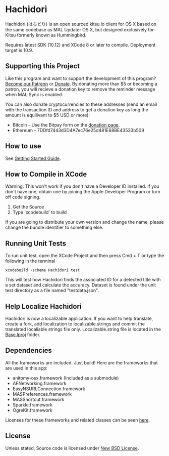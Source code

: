 # Hachidori
Hachidori (はちどり) is an open sourced kitsu.io client for OS X based on the same codebase as MAL Updater OS X, but designed exclusively for Kitsu formerly known as Hummingbird.
 
Requires latest SDK (10.12) and XCode 8 or later to compile. Deployment target is 10.9.

## Supporting this Project

Like this program and want to support the development of this program? [Become our Patreon](http://www.patreon.com/ateliershiori) or [Donate](http://hachidori.ateliershiori.moe/donate/). By donating more than $5 or becoming a patron, you will recieve a donation key to remove the reminder message when MAL Sync is enabled.

You can also donate cryptocurrencies to these addresses (send an email with the transaction ID and address to get a donation key as long the amount is equilivant to $5 USD or more):
* Bitcoin - Use the Bitpay form on the [donation page](http://hachidori.ateliershiori.moe/donate/).
* Ethereum - 7DDfd7443d3D4A7ec76e25d481E68BE43533b509


## How to use
See [Getting Started Guide](https://github.com/Atelier-Shiori/wiki/Getting-Started).

## How to Compile in XCode
Warning: This won't work if you don't have a Developer ID installed. If you don't have one, obtain one by joining the Apple Developer Program or turn off code signing.

1. Get the Source
2. Type 'xcodebuild' to build

If you are going to distribute your own version and change the name, please change the bundle identifier to something else.

## Running Unit Tests
To run unit test, open the XCode Project and then press Cmd + T or type the following in the terminal 

``xcodebuild -scheme Hachidori test``

This will test how Hachidori finds the associated ID for a detected title with a set dataset and calculate the accuracy. Dataset is found under the unit test directory as a file named "testdata.json".

## Help Localize Hachidori

Hachidori is now a localizable application. If you want to help translate, create a fork, add localization to localizable.strings and commit the translated localiable strings file only. Localizable.string file is located in the [Base.lproj](https://github.com/Atelier-Shiori/hachidori/tree/master/Base.lproj) folder.

## Dependencies
All the frameworks are included. Just build! Here are the frameworks that are used in this app:

* anitomy-osx.framework (Included as a submodule)
* AFNetworking.framework
* EasyNSURLConnection.framework
* MASPreferences.framework
* MASShortcut.framework
* Sparkle.framework
* OgreKit.framework
 
Licenses for these frameworks and related classes can be seen [here](https://github.com/Atelier-Shiori/wiki/Credits).

## License

Unless stated, Source code is licensed under [New BSD License](https://github.com/Atelier-Shiori/hachidori/blob/master/License.md).
